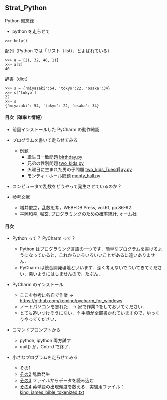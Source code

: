 ## Strat_Python

Python 備忘録

- python を走らせて
```
>>> help()
```

配列（Python では「リスト（list）」とよばれている）
```
>>> a = [21, 32, 40, 11]
>>> a[2]
40
```

辞書（dict）
```
>>> s = {'miyazaki':54, 'tokyo':22, 'osaka':34}
>>> s['tokyo']
22
>>> s
{'miyazaki': 54, 'tokyo': 22, 'osaka': 34}
```


####  目次（確率と情報）

- 前回インストールした PyCharm の動作確認

- プログラムを書いて走らせてみる
  - 例題
    - 誕生日一致問題  [birthday.py](birthday.py)
    - 兄弟の性別問題 [two_kids.py](two_kids.py)
    - 火曜日に生まれた男の子問題 [two_kids_Tuesday.py](two_kids_Tuesday.py)
    - モンティ・ホール問題  [monty_hall.py](monty_hall.py)

- コンピュータで乱数をどうやって発生させているのか？


- 参考文献
  - 増井俊之，乱数思考，WEB+DB Press, vol.61, pp.86-92. 
  - 平岡和幸, 堀玄, [プログラミングのための確率統計](http://www.amazon.co.jp/%E3%83%97%E3%83%AD%E3%82%B0%E3%83%A9%E3%83%9F%E3%83%B3%E3%82%B0%E3%81%AE%E3%81%9F%E3%82%81%E3%81%AE%E7%A2%BA%E7%8E%87%E7%B5%B1%E8%A8%88-%E5%B9%B3%E5%B2%A1-%E5%92%8C%E5%B9%B8/dp/4274067750#), オーム社



####  目次

- Python って？ PyCharm って？ 
  - Python はプログラミング言語の一つです．簡単なプログラムを書けるようになっていると，これからいろいろいいことがあるに違いありません．
  - PyCharm は統合開発環境といいます．深く考えないでついてきてください．悪いようにはしませんので，たぶん．

- PyCharm のインストール
  - ここを参考に各自で作業 → https://github.com/komino/pycharm_for_windows 
  - ノートパソコンを忘れた．→ 家で作業↑をしておいてください．
  - とても追いつけそうにない．↑ 手順が全部書かれていますので，ゆっくりやってください．


- コマンドプロンプトから
  - python, ipython 両方試す
  - quit() か，Cntr-d で終了．


- 小さなプログラムを走らせてみる
  - [その1](ss001.py)
  - [その2](ss002.py)   乱数発生
  - [その3](ss102.py)   ファイルからデータを読み込む
  - [その4](ss201.py)  英単語の出現頻度を数える．実験用ファイル：[king_james_bible_tokenized.txt](http://www.cs.miyazaki-u.ac.jp/~date/lectures/ruby/king_james_bible_tokenized.txt)
  


